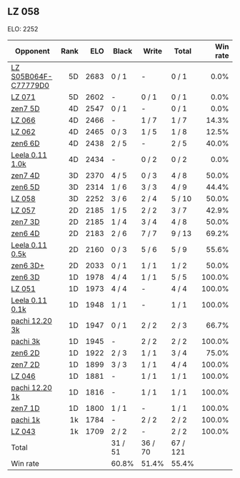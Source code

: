 ## LZ 058 ##

ELO: 2252

Opponent | Rank | ELO | Black | Write | Total | Win rate
---------|-----:|----:|-------|-------|-------|-------:
[LZ S05B064F-C77779D0](LZ%20S05B064F-C77779D0.md) | 5D | 2683 | 0 / 1 | - | 0 / 1 | 0.0%
[LZ 071](LZ%20071.md) | 5D | 2602 | - | 0 / 1 | 0 / 1 | 0.0%
[zen7 5D](zen7%205D.md) | 4D | 2547 | 0 / 1 | - | 0 / 1 | 0.0%
[LZ 066](LZ%20066.md) | 4D | 2466 | - | 1 / 7 | 1 / 7 | 14.3%
[LZ 062](LZ%20062.md) | 4D | 2465 | 0 / 3 | 1 / 5 | 1 / 8 | 12.5%
[zen6 6D](zen6%206D.md) | 4D | 2438 | 2 / 5 | - | 2 / 5 | 40.0%
[Leela 0.11 1.0k](Leela%200.11%201.0k.md) | 4D | 2434 | - | 0 / 2 | 0 / 2 | 0.0%
[zen7 4D](zen7%204D.md) | 3D | 2370 | 4 / 5 | 0 / 3 | 4 / 8 | 50.0%
[zen6 5D](zen6%205D.md) | 3D | 2314 | 1 / 6 | 3 / 3 | 4 / 9 | 44.4%
[LZ 058](LZ%20058.md) | 3D | 2252 | 3 / 6 | 2 / 4 | 5 / 10 | 50.0%
[LZ 057](LZ%20057.md) | 2D | 2185 | 1 / 5 | 2 / 2 | 3 / 7 | 42.9%
[zen7 3D](zen7%203D.md) | 2D | 2185 | 1 / 4 | 3 / 4 | 4 / 8 | 50.0%
[zen6 4D](zen6%204D.md) | 2D | 2183 | 2 / 6 | 7 / 7 | 9 / 13 | 69.2%
[Leela 0.11 0.5k](Leela%200.11%200.5k.md) | 2D | 2160 | 0 / 3 | 5 / 6 | 5 / 9 | 55.6%
[zen6 3D+](zen6%203D+.md) | 2D | 2033 | 0 / 1 | 1 / 1 | 1 / 2 | 50.0%
[zen6 3D](zen6%203D.md) | 1D | 1978 | 4 / 4 | 1 / 1 | 5 / 5 | 100.0%
[LZ 051](LZ%20051.md) | 1D | 1973 | 4 / 4 | - | 4 / 4 | 100.0%
[Leela 0.11 0.1k](Leela%200.11%200.1k.md) | 1D | 1948 | 1 / 1 | - | 1 / 1 | 100.0%
[pachi 12.20 3k](pachi%2012.20%203k.md) | 1D | 1947 | 0 / 1 | 2 / 2 | 2 / 3 | 66.7%
[pachi 3k](pachi%203k.md) | 1D | 1945 | - | 2 / 2 | 2 / 2 | 100.0%
[zen6 2D](zen6%202D.md) | 1D | 1922 | 2 / 3 | 1 / 1 | 3 / 4 | 75.0%
[zen7 2D](zen7%202D.md) | 1D | 1899 | 3 / 3 | 1 / 1 | 4 / 4 | 100.0%
[LZ 046](LZ%20046.md) | 1D | 1881 | - | 1 / 1 | 1 / 1 | 100.0%
[pachi 12.20 1k](pachi%2012.20%201k.md) | 1D | 1816 | - | 1 / 1 | 1 / 1 | 100.0%
[zen7 1D](zen7%201D.md) | 1D | 1800 | 1 / 1 | - | 1 / 1 | 100.0%
[pachi 1k](pachi%201k.md) | 1k | 1784 | - | 2 / 2 | 2 / 2 | 100.0%
[LZ 043](LZ%20043.md) | 1k | 1709 | 2 / 2 | - | 2 / 2 | 100.0%
Total | | | 31 / 51 | 36 / 70 | 67 / 121 | 
Win rate| | | 60.8% | 51.4% | 55.4% | 
